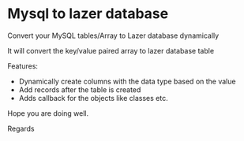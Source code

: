 # Mysql to lazer database
Convert your MySQL tables/Array to Lazer database dynamically

It will convert the key/value paired array to lazer database table

Features:
* Dynamically create columns with the data type based on the value
* Add records after the table is created
* Adds callback for the objects like classes etc.

Hope you are doing well.

Regards